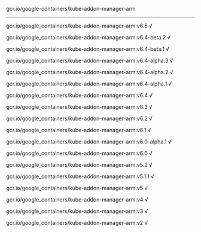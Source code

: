 gcr.io/google-containers/kube-addon-manager-arm 

----
gcr.io/google_containers/kube-addon-manager-arm:v6.5 √

gcr.io/google_containers/kube-addon-manager-arm:v6.4-beta.2 √

gcr.io/google_containers/kube-addon-manager-arm:v6.4-beta.1 √

gcr.io/google_containers/kube-addon-manager-arm:v6.4-alpha.3 √

gcr.io/google_containers/kube-addon-manager-arm:v6.4-alpha.2 √

gcr.io/google_containers/kube-addon-manager-arm:v6.4-alpha.1 √

gcr.io/google_containers/kube-addon-manager-arm:v6.4 √

gcr.io/google_containers/kube-addon-manager-arm:v6.3 √

gcr.io/google_containers/kube-addon-manager-arm:v6.2 √

gcr.io/google_containers/kube-addon-manager-arm:v6.1 √

gcr.io/google_containers/kube-addon-manager-arm:v6.0-alpha.1 √

gcr.io/google_containers/kube-addon-manager-arm:v6.0 √

gcr.io/google_containers/kube-addon-manager-arm:v5.2 √

gcr.io/google_containers/kube-addon-manager-arm:v5.1.1 √

gcr.io/google_containers/kube-addon-manager-arm:v5 √

gcr.io/google_containers/kube-addon-manager-arm:v4 √

gcr.io/google_containers/kube-addon-manager-arm:v3 √

gcr.io/google_containers/kube-addon-manager-arm:v2 √

